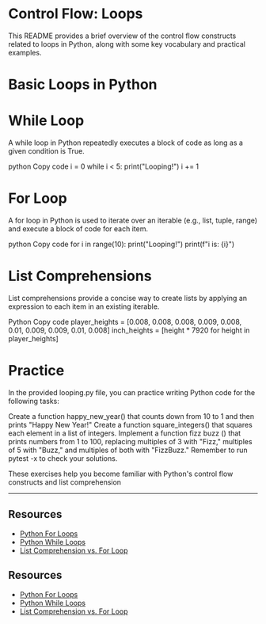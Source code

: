# Control Flow: Loops

This README provides a brief overview of the control flow constructs related to loops in Python, along with some key vocabulary and practical examples.

# Basic Loops in Python

# While Loop
A while loop in Python repeatedly executes a block of code as long as a given condition is True.

python
Copy code
i = 0
while i < 5:
print("Looping!")
i += 1

# For Loop
A for loop in Python is used to iterate over an iterable (e.g., list, tuple, range) and execute a block of code for each item.

python
Copy code
for i in range(10):
print("Looping!")
print(f"i is: {i}")

# List Comprehensions
List comprehensions provide a concise way to create lists by applying an expression to each item in an existing iterable.

Python
Copy code
player_heights = [0.008, 0.008, 0.008, 0.009, 0.008, 0.01, 0.009, 0.009, 0.01, 0.008]
inch_heights = [height * 7920 for height in player_heights]

# Practice

In the provided looping.py file, you can practice writing Python code for the following tasks:

Create a function happy_new_year() that counts down from 10 to 1 and then prints "Happy New Year!"
Create a function square_integers() that squares each element in a list of integers.
Implement a function fizz buzz () that prints numbers from 1 to 100, replacing multiples of 3 with "Fizz," multiples of 5 with "Buzz," and multiples of both with "FizzBuzz."
Remember to run pytest -x to check your solutions.

These exercises help you become familiar with Python's control flow constructs and list comprehension

---

## Resources

- [Python For Loops](https://wiki.python.org/moin/ForLoop)
- [Python While Loops](https://wiki.python.org/moin/WhileLoop)
- [List Comprehension vs. For Loop](https://www.programiz.com/python-programming/list-comprehension)

## Resources

- [Python For Loops](https://wiki.python.org/moin/ForLoop)
- [Python While Loops](https://wiki.python.org/moin/WhileLoop)
- [List Comprehension vs. For Loop](https://www.programiz.com/python-programming/list-comprehension)
